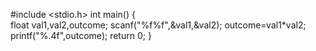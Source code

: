 #include <stdio.h>
int main()
{  
    float val1,val2,outcome;
    scanf("%f%f",&val1,&val2);
    outcome=val1*val2;
    printf("%.4f",outcome);
	return 0;
}
